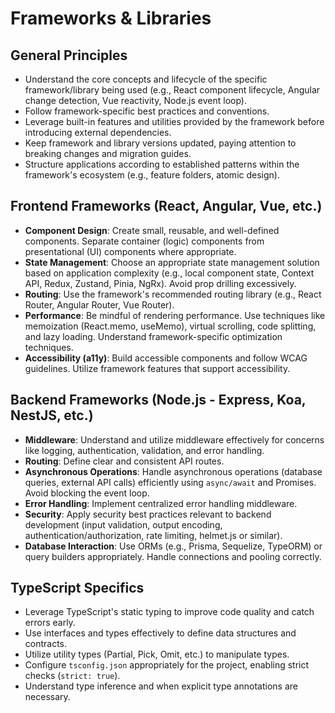 # Frameworks & Libraries

## General Principles
- Understand the core concepts and lifecycle of the specific framework/library being used (e.g., React component lifecycle, Angular change detection, Vue reactivity, Node.js event loop).
- Follow framework-specific best practices and conventions.
- Leverage built-in features and utilities provided by the framework before introducing external dependencies.
- Keep framework and library versions updated, paying attention to breaking changes and migration guides.
- Structure applications according to established patterns within the framework's ecosystem (e.g., feature folders, atomic design).

## Frontend Frameworks (React, Angular, Vue, etc.)
- **Component Design**: Create small, reusable, and well-defined components. Separate container (logic) components from presentational (UI) components where appropriate.
- **State Management**: Choose an appropriate state management solution based on application complexity (e.g., local component state, Context API, Redux, Zustand, Pinia, NgRx). Avoid prop drilling excessively.
- **Routing**: Use the framework's recommended routing library (e.g., React Router, Angular Router, Vue Router).
- **Performance**: Be mindful of rendering performance. Use techniques like memoization (React.memo, useMemo), virtual scrolling, code splitting, and lazy loading. Understand framework-specific optimization techniques.
- **Accessibility (a11y)**: Build accessible components and follow WCAG guidelines. Utilize framework features that support accessibility.

## Backend Frameworks (Node.js - Express, Koa, NestJS, etc.)
- **Middleware**: Understand and utilize middleware effectively for concerns like logging, authentication, validation, and error handling.
- **Routing**: Define clear and consistent API routes.
- **Asynchronous Operations**: Handle asynchronous operations (database queries, external API calls) efficiently using `async/await` and Promises. Avoid blocking the event loop.
- **Error Handling**: Implement centralized error handling middleware.
- **Security**: Apply security best practices relevant to backend development (input validation, output encoding, authentication/authorization, rate limiting, helmet.js or similar).
- **Database Interaction**: Use ORMs (e.g., Prisma, Sequelize, TypeORM) or query builders appropriately. Handle connections and pooling correctly.

## TypeScript Specifics
- Leverage TypeScript's static typing to improve code quality and catch errors early.
- Use interfaces and types effectively to define data structures and contracts.
- Utilize utility types (Partial, Pick, Omit, etc.) to manipulate types.
- Configure `tsconfig.json` appropriately for the project, enabling strict checks (`strict: true`).
- Understand type inference and when explicit type annotations are necessary.